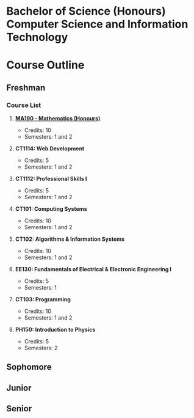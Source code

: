# Bachelor of Science (Honours) Computer Science and Information Technology

# Course Outline

## Freshman

### Course List

1. [**MA190 - Mathematics (Honours)**](./MA190%20-%20Mathematics%20%28Honours%29)

   - Credits: 10
   - Semesters: 1 and 2

2. **CT1114: Web Development**

   - Credits: 5
   - Semesters: 1 and 2

3. **CT1112: Professional Skills I**

   - Credits: 5
   - Semesters: 1 and 2

4. **CT101: Computing Systems**

   - Credits: 10
   - Semesters: 1 and 2

5. **CT102: Algorithms & Information Systems**

   - Credits: 10
   - Semesters: 1 and 2

6. **EE130: Fundamentals of Electrical & Electronic Engineering I**

   - Credits: 5
   - Semesters: 1

7. **CT103: Programming**

   - Credits: 10
   - Semesters: 1 and 2

8. **PH150: Introduction to Physics**
   - Credits: 5
   - Semesters: 2

## Sophomore

## Junior

## Senior

